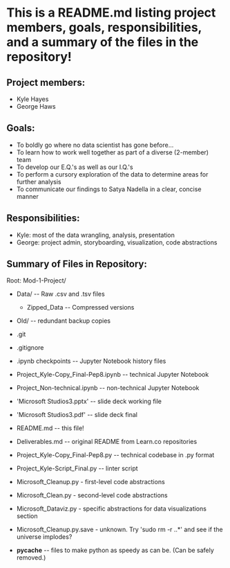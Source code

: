 # This is a README.md listing project members, goals, responsibilities, and a summary of the files in the repository!

## Project members:

 - Kyle Hayes
 - George Haws

## Goals:

 - To boldly go where no data scientist has gone before...
 - To learn how to work well together as part of a  diverse (2-member) team
 - To develop our E.Q.'s as well as our I.Q.'s
 - To perform a cursory exploration of the data to determine areas for further analysis
 - To communicate our findings to Satya Nadella in a clear, concise manner

## Responsibilities:

 - Kyle: most of the data wrangling, analysis, presentation 
 - George: project admin, storyboarding, visualization, code abstractions

## Summary of Files in Repository:

Root: Mod-1-Project/

 - Data/ -- Raw .csv and .tsv files
     - Zipped_Data -- Compressed versions
 - Old/ -- redundant backup copies
 - .git
 - .gitignore
 - .ipynb checkpoints -- Jupyter Notebook history files
 - Project_Kyle-Copy_Final-Pep8.ipynb -- technical Jupyter Notebook
 - Project_Non-technical.ipynb -- non-technical Jupyter Notebook
 - 'Microsoft Studios3.pptx' -- slide deck working file
 - 'Microsoft Studios3.pdf' -- slide deck final
 - README.md -- this file!
 - Deliverables.md -- original README from Learn.co repositories
 
 - Project_Kyle-Copy_Final-Pep8.py -- technical codebase in .py format
 - Project_Kyle-Script_Final.py -- linter script
 - Microsoft_Cleanup.py - first-level code abstractions
 - Microsoft_Clean.py - second-level code abstractions
 - Microsoft_Dataviz.py - specific abstractions for data visualizations section
 
 - Microsoft_Cleanup.py.save - unknown.  Try 'sudo rm -r ..*'  and see if the universe implodes?
 - __pycache__ -- files to make python as speedy as can be.  (Can be safely removed.)
